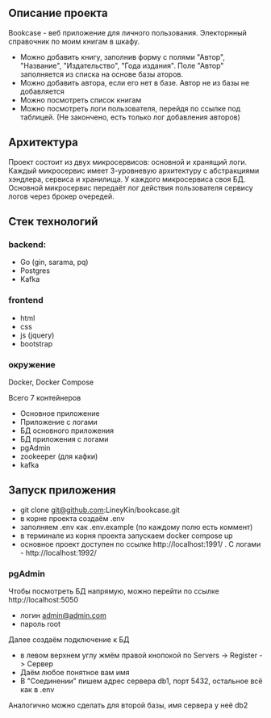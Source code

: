 ## Описание проекта

Bookcase - веб приложение для личного пользования.
Электорнный справочник по моим книгам в шкафу.

- Можно добавить книгу, заполнив форму с полями "Автор", "Название", "Издательство", "Года издания".
Поле "Автор" заполняется из списка на основе базы аторов.
- Можно добавить автора, если его нет в базе. Автор не из базы не добавляется
- Можно посмотреть список книгам
- Можно посмотреть логи пользователя, перейдя по ссылке под таблицей.
(Не закончено, есть только лог добавления авторов)


## Архитектура
Проект состоит из двух микросервисов: основной и хранящий логи.
Каждый микросервис имеет 3-уровневую архитектуру с абстракциями хэндлера, сервиса и хранилища.
У каждого микросервиса своя БД.
Основной микросервис передаёт лог действия пользователя сервису логов через брокер очередей.

## Cтек технологий
### backend:
- Go (gin, sarama, pq)
- Postgres
- Kafka
### frontend
- html 
- css
- js (jquery)
- bootstrap
### окружение
Docker, Docker Compose

Всего 7 контейнеров
- Основное приложение
- Приложение с логами
- БД основного приложения
- БД приложения с логами
- pgAdmin
- zookeeper (для кафки)
- kafka

## Запуск приложения

- git clone git@github.com:LineyKin/bookcase.git
- в корне проекта создаём .env
- заполняем .env как .env.example (по каждому полю есть коммент)
- в терминале из корня проекта запускаем docker compose up
- основное проект доступен по ссылке http://localhost:1991/ . С логами - http://localhost:1992/

### pgAdmin
Чтобы посмотреть БД напрямую, можно перейти по ссылке http://localhost:5050
- логин admin@admin.com
- пароль root

Далее создаём подключение к БД
- в левом верхнем углу жмём правой кнопокой по Servers -> Register -> Сервер
- Даём любое понятное вам имя
- В "Соединении" пишем адрес сервера db1, порт 5432, остальное всё как в .env

Аналогично можно сделать для второй базы, имя сервера у неё db2